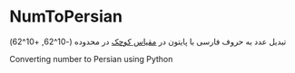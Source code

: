 # NumToPersian
تبدیل عدد به حروف فارسی با پایتون در [مقیاس کوچک](https://fa.wikipedia.org/wiki/%D9%85%D9%82%DB%8C%D8%A7%D8%B3%E2%80%8C%D9%87%D8%A7%DB%8C_%D8%A8%D8%B2%D8%B1%DA%AF_%D9%88_%DA%A9%D9%88%DA%86%DA%A9_(%D8%B3%DB%8C%D8%B3%D8%AA%D9%85_%D9%86%D8%A7%D9%85%DA%AF%D8%B0%D8%A7%D8%B1%DB%8C_%D8%A7%D8%B9%D8%AF%D8%A7%D8%AF_%D8%A8%D8%B2%D8%B1%DA%AF)) در محدوده (-10^62, +10^62)

Converting number to Persian using Python
